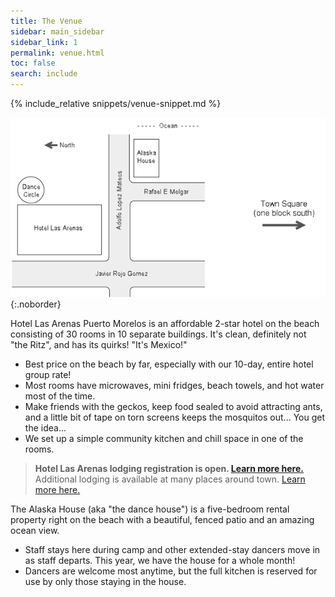 ```yaml
---
title: The Venue
sidebar: main_sidebar
sidebar_link: 1
permalink: venue.html
toc: false
search: include
---
```


{% include_relative snippets/venue-snippet.md %}

![Venue layout](../images/pm_venue.png){:.noborder}

Hotel Las Arenas Puerto Morelos is an affordable 2-star hotel on the beach consisting of 30 rooms in 10 separate buildings. It's clean, definitely not "the Ritz", and has its quirks! "It's Mexico!" 

  * Best price on the beach by far, especially with our 10-day, entire hotel group rate!
  * Most rooms have microwaves, mini fridges, beach towels, and hot water most of the time.
  * Make friends with the geckos, keep food sealed to avoid attracting ants, and a little bit of tape on torn screens keeps the mosquitos out... You get the idea...
  * We set up a simple community kitchen and chill space in one of the rooms.

> **Hotel Las Arenas lodging registration is open. [Learn more here.](booking-las-arenas.md)**<br>
Additional lodging is available at many places around town. [Learn more here.](lodging-options.md)

The Alaska House (aka "the dance house") is a five-bedroom rental property right on the beach with a beautiful, fenced patio and an amazing ocean view.
  * Staff stays here during camp and other extended-stay dancers move in as staff departs. This year, we have the house for a whole month!
  * Dancers are welcome most anytime, but the full kitchen is reserved for use by only those staying in the house.